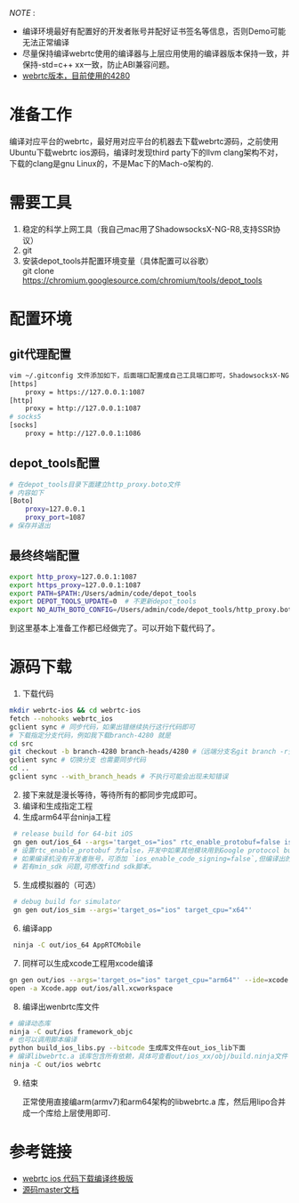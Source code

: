 
*NOTE* : 
- 编译环境最好有配置好的开发者账号并配好证书签名等信息，否则Demo可能无法正常编译
- 尽量保持编译webrtc使用的编译器与上层应用使用的编译器版本保持一致，并保持-std=c++ xx一致，防止ABI兼容问题。
- [webrtc版本，目前使用的4280](https://chromiumdash.appspot.com/branches)
  
# 准备工作

编译对应平台的webrtc，最好用对应平台的机器去下载webrtc源码，之前使用Ubuntu下载webrtc ios源码，编译时发现third party下的llvm clang架构不对，下载的clang是gnu Linux的，不是Mac下的Mach-o架构的.

# 需要工具

1. 稳定的科学上网工具（我自己mac用了ShadowsocksX-NG-R8,支持SSR协议）
2. git
3. 安装depot_tools并配置环境变量（具体配置可以谷歌）   
    git clone https://chromium.googlesource.com/chromium/tools/depot_tools

# 配置环境

## git代理配置

```sh
vim ~/.gitconfig 文件添加如下，后面端口配置成自己工具端口即可，ShadowsocksX-NG-R8可查看具体代理端口
[https]
    proxy = https://127.0.0.1:1087
[http]
    proxy = http://127.0.0.1:1087
# socks5
[socks]
    proxy = http://127.0.0.1:1086
```

## depot_tools配置

```sh
# 在depot_tools目录下面建立http_proxy.boto文件
# 内容如下
[Boto]
    proxy=127.0.0.1
    proxy_port=1087
# 保存并退出
```
  
## 最终终端配置  

```sh
export http_proxy=127.0.0.1:1087
export https_proxy=127.0.0.1:1087
export PATH=$PATH:/Users/admin/code/depot_tools
export DEPOT_TOOLS_UPDATE=0  # 不更新depot_tools
export NO_AUTH_BOTO_CONFIG=/Users/admin/code/depot_tools/http_proxy.boto
```
到这里基本上准备工作都已经做完了。可以开始下载代码了。

# 源码下载

1. 下载代码
```sh
mkdir webrtc-ios && cd webrtc-ios
fetch --nohooks webrtc_ios
gclient sync # 同步代码，如果出错继续执行这行代码即可 
# 下载指定分支代码，例如我下载branch-4280 就是 
cd src
git checkout -b branch-4280 branch-heads/4280 #（远端分支名git branch -r查看）
gclient sync # 切换分支 也需要同步代码
cd ..
gclient sync --with_branch_heads # 不执行可能会出现未知错误
```
2. 接下来就是漫长等待，等待所有的都同步完成即可。
3. 编译和生成指定工程
4. 生成arm64平台ninja工程
```sh
 # release build for 64-bit iOS
 gn gen out/ios_64 --args='target_os="ios" rtc_enable_protobuf=false is_debug=false  target_cpu="arm64"'
 # 设置rtc_enable_protobuf 为false，开发中如果其他模块用到Google protocol buf会有崩溃，因此设置为false
 # 如果编译机没有开发者账号，可添加 `ios_enable_code_signing=false`,但编译出的APP Demo可能无法在真机运行，静态库不确认是否有影响.
 # 若有min_sdk 问题,可修改find sdk脚本。
```
5. 生成模拟器的（可选）
```sh
 # debug build for simulator
 gn gen out/ios_sim --args='target_os="ios" target_cpu="x64"'
```
    
6.  编译app
```sh
 ninja -C out/ios_64 AppRTCMobile
```  
7. 同样可以生成xcode工程用xcode编译
```sh
gn gen out/ios --args='target_os="ios" target_cpu="arm64"' --ide=xcode
open -a Xcode.app out/ios/all.xcworkspace
```
    
8. 编译出wenbrtc库文件
```sh
# 编译动态库
ninja -C out/ios framework_objc
# 也可以调用脚本编译
python build_ios_libs.py --bitcode 生成库文件在out_ios_lib下面
# 编译libwebrtc.a 该库包含所有依赖，具体可查看out/ios_xx/obj/build.ninja文件
ninja -C out/ios webrtc
```
9. 结束

    正常使用直接编arm(armv7)和arm64架构的libwebrtc.a 库，然后用lipo合并成一个库给上层使用即可.


# 参考链接
- [webrtc ios 代码下载编译终极版](https://www.jianshu.com/p/f8ddf30845f9)
- [源码master文档](https://webrtc.googlesource.com/src/+/refs/heads/master/docs/native-code/ios/index.md)
